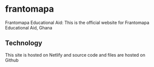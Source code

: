 # frantomapa
Frantomapa Educational Aid:
This is the official website for Frantomapa Educational Aid, Ghana
## Technology
This site is hosted on Netlify and source code and files are hosted on Github
